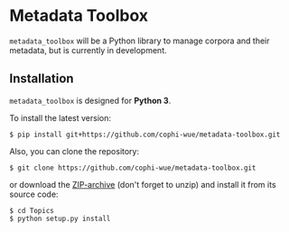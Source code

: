 # Metadata Toolbox

`metadata_toolbox` will be a Python library to manage corpora and their metadata, but is currently in development.

## Installation
`metadata_toolbox` is designed for **Python 3**.

To install the latest version:

```
$ pip install git+https://github.com/cophi-wue/metadata-toolbox.git
```

Also, you can clone the repository:

```
$ git clone https://github.com/cophi-wue/metadata-toolbox.git
```

or download the [ZIP-archive](https://github.com/cophi-wue/metadata-toolbox/archive/master.zip) (don't forget to unzip) and install it from its source code:

```
$ cd Topics
$ python setup.py install
```
